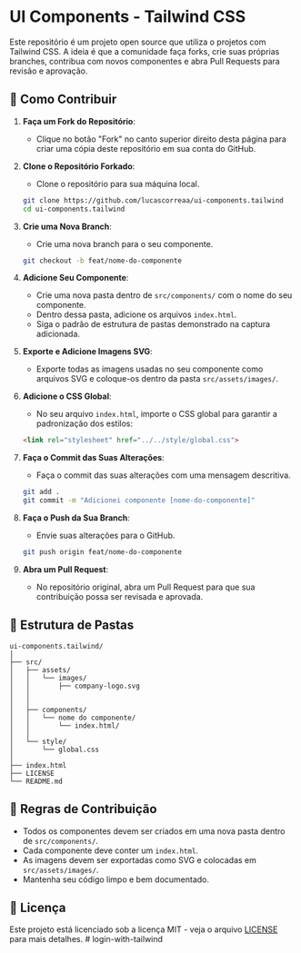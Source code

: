 
# UI Components - Tailwind CSS

Este repositório é um projeto open source que utiliza o projetos com Tailwind CSS. A ideia é que a comunidade faça forks, crie suas próprias branches, contribua com novos componentes e abra Pull Requests para revisão e aprovação.

## 🚀 Como Contribuir

1. **Faça um Fork do Repositório**:
   - Clique no botão "Fork" no canto superior direito desta página para criar uma cópia deste repositório em sua conta do GitHub.

2. **Clone o Repositório Forkado**:
   - Clone o repositório para sua máquina local.
   ```bash
   git clone https://github.com/lucascorreaa/ui-components.tailwind
   cd ui-components.tailwind
   ```

3. **Crie uma Nova Branch**:
   - Crie uma nova branch para o seu componente.
   ```bash
   git checkout -b feat/nome-do-componente
   ```

4. **Adicione Seu Componente**:
   - Crie uma nova pasta dentro de `src/components/` com o nome do seu componente.
   - Dentro dessa pasta, adicione os arquivos `index.html`.
   - Siga o padrão de estrutura de pastas demonstrado na captura adicionada.

5. **Exporte e Adicione Imagens SVG**:
   - Exporte todas as imagens usadas no seu componente como arquivos SVG e coloque-os dentro da pasta `src/assets/images/`.

6. **Adicione o CSS Global**:
   - No seu arquivo `index.html`, importe o CSS global para garantir a padronização dos estilos:
   ```html
   <link rel="stylesheet" href="../../style/global.css">
   ```

7. **Faça o Commit das Suas Alterações**:
   - Faça o commit das suas alterações com uma mensagem descritiva.
   ```bash
   git add .
   git commit -m "Adicionei componente [nome-do-componente]"
   ```

8. **Faça o Push da Sua Branch**:
   - Envie suas alterações para o GitHub.
   ```bash
   git push origin feat/nome-do-componente
   ```

9. **Abra um Pull Request**:
   - No repositório original, abra um Pull Request para que sua contribuição possa ser revisada e aprovada.

## 📁 Estrutura de Pastas

```
ui-components.tailwind/
│
├── src/
│   ├── assets/
│   │   └── images/
│   │       ├── company-logo.svg
│   │  
│   │
│   ├── components/
│   │   └── nome do componente/
│   │       └── index.html/
│   │
│   └── style/
│       └── global.css
│
├── index.html
├── LICENSE
└── README.md
```

## 📝 Regras de Contribuição

- Todos os componentes devem ser criados em uma nova pasta dentro de `src/components/`.
- Cada componente deve conter um `index.html`.
- As imagens devem ser exportadas como SVG e colocadas em `src/assets/images/`.
- Mantenha seu código limpo e bem documentado.

## 📄 Licença

Este projeto está licenciado sob a licença MIT - veja o arquivo [LICENSE](LICENSE) para mais detalhes.
#   l o g i n - w i t h - t a i l w i n d  
 